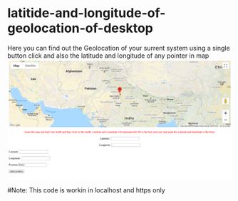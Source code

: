 # latitide-and-longitude-of-geolocation-of-desktop
Here you can find out the Geolocation of your surrent system using a single button click and also the latitude and longitude of any pointer in map
![alt text](https://github.com/SandeepBanerjee/latitide-and-longitude-of-geolocation-of-desktop/blob/master/image.png)

#Note: This code is workin in localhost and https only
